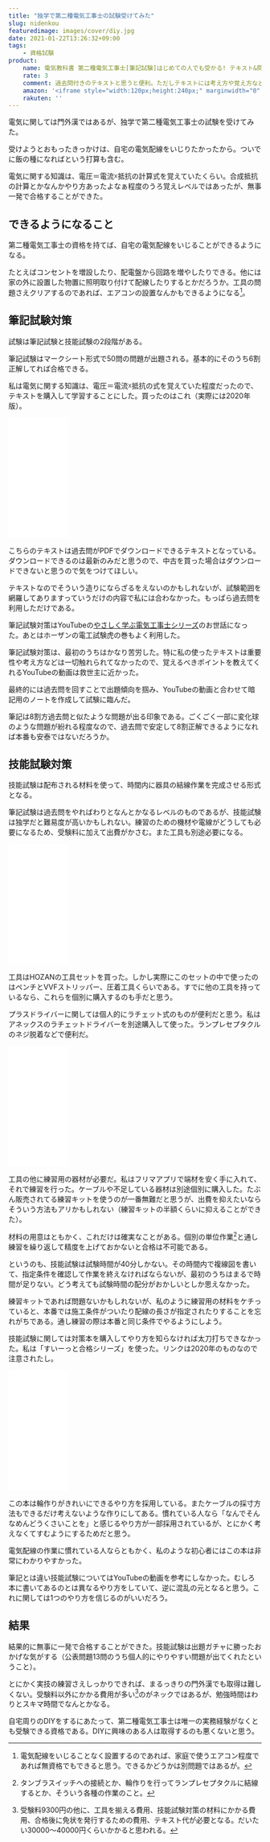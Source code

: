 ```yaml
---
title: "独学で第二種電気工事士の試験受けてみた"
slug: nidenkou
featuredimage: images/cover/diy.jpg
date: 2021-01-22T13:26:32+09:00
tags:
    - 資格試験
product:
    name: 電気教科書 第二種電気工事士[筆記試験]はじめての人でも受かる! テキスト&問題集 2021年版
    rate: 3
    comment: 過去問付きのテキストと思うと便利。ただしテキストには考え方や覚え方などは書かれていないので、そういうのがないときつい人には向かない。
    amazon: '<iframe style="width:120px;height:240px;" marginwidth="0" marginheight="0" scrolling="no" frameborder="0" src="//rcm-fe.amazon-adsystem.com/e/cm?lt1=_blank&bc1=000000&IS2=1&bg1=FFFFFF&fc1=000000&lc1=0000FF&t=illusionspace-22&language=ja_JP&o=9&p=8&l=as4&m=amazon&f=ifr&ref=as_ss_li_til&asins=4798169188&linkId=772147b76d722d9060b7e59eb72c203e"></iframe>'
    rakuten: ''
---
```


電気に関しては門外漢ではあるが、独学で第二種電気工事士の試験を受けてみた。

受けようとおもったきっかけは、自宅の電気配線をいじりたかったから。ついでに飯の種になればという打算も含む。

電気に関する知識は、電圧＝電流☓抵抗の計算式を覚えていたくらい。合成抵抗の計算とかなんかやり方あったよなぁ程度のうろ覚えレベルではあったが、無事一発で合格することができた。

<!--more-->

## できるようになること

第二種電気工事士の資格を持てば、自宅の電気配線をいじることができるようになる。

たとえばコンセントを増設したり、配電盤から回路を増やしたりできる。他には家の外に設置した物置に照明取り付けて配線したりするとかだろうか。工具の問題さえクリアするのであれば、エアコンの設置なんかもできるようになる[^1]。

## 筆記試験対策

試験は筆記試験と技能試験の2段階がある。

筆記試験はマークシート形式で50問の問題が出題される。基本的にそのうち6割正解してれば合格できる。

私は電気に関する知識は、電圧＝電流☓抵抗の式を覚えていた程度だったので、テキストを購入して学習することにした。買ったのはこれ（実際には2020年版）。

<iframe style="width:120px;height:240px;" marginwidth="0" marginheight="0" scrolling="no" frameborder="0" src="//rcm-fe.amazon-adsystem.com/e/cm?lt1=_blank&bc1=000000&IS2=1&bg1=FFFFFF&fc1=000000&lc1=0000FF&t=illusionspace-22&language=ja_JP&o=9&p=8&l=as4&m=amazon&f=ifr&ref=as_ss_li_til&asins=4798169188&linkId=772147b76d722d9060b7e59eb72c203e"></iframe>

こちらのテキストは過去問がPDFでダウンロードできるテキストとなっている。ダウンロードできるのは最新のみだと思うので、中古を買った場合はダウンロードできないと思うので気をつけてほしい。

テキストなのでそういう造りにならざるをえないのかもしれないが、試験範囲を網羅してありますっていうだけの内容で私には合わなかった。もっぱら過去問を利用しただけである。

筆記試験対策はYouTubeの[やさしく学ぶ電気工事士シリーズ](https://www.youtube.com/playlist?list=PLzOnKkz0TU3OvlOowTj5ghxST46Q2Souj)のお世話になった。あとはホーザンの電工試験虎の巻もよく利用した。

筆記試験対策は、最初のうちはかなり苦労した。特に私の使ったテキストは重要性や考え方などは一切触れられてなかったので、覚えるべきポイントを教えてくれるYouTubeの動画は救世主に近かった。

最終的には過去問を回すことで出題傾向を掴み、YouTubeの動画と合わせて暗記用のノートを作成して試験に臨んだ。

筆記は8割方過去問と似たような問題が出る印象である。ごくごく一部に変化球のような問題が紛れる程度なので、過去問で安定して8割正解できるようになれば本番も安泰ではないだろうか。

## 技能試験対策

技能試験は配布される材料を使って、時間内に器具の結線作業を完成させる形式となる。

筆記試験は過去問をやればわりとなんとかなるレベルのものであるが、技能試験は独学だと難易度が高いかもしれない。練習のための機材や電線がどうしても必要になるため、受験料に加えて出費がかさむ。また工具も別途必要になる。

<iframe style="width:120px;height:240px;" marginwidth="0" marginheight="0" scrolling="no" frameborder="0" src="//rcm-fe.amazon-adsystem.com/e/cm?lt1=_blank&bc1=000000&IS2=1&bg1=FFFFFF&fc1=000000&lc1=0000FF&t=illusionspace-22&language=ja_JP&o=9&p=8&l=as4&m=amazon&f=ifr&ref=as_ss_li_til&asins=B079JFJHSM&linkId=35236eac09c0b45fb3eafd754f3f207f"></iframe>

工具はHOZANの工具セットを買った。しかし実際にこのセットの中で使ったのはペンチとVVFストリッパー、圧着工具くらいである。すでに他の工具を持っているなら、これらを個別に購入するのも手だと思う。

プラスドライバーに関しては個人的にラチェット式のものが便利だと思う。私はアネックスのラチェットドライバーを別途購入して使った。ランプレセプタクルのネジ脱着などで便利だ。

<iframe style="width:120px;height:240px;" marginwidth="0" marginheight="0" scrolling="no" frameborder="0" src="//rcm-fe.amazon-adsystem.com/e/cm?lt1=_blank&bc1=000000&IS2=1&bg1=FFFFFF&fc1=000000&lc1=0000FF&t=illusionspace-22&language=ja_JP&o=9&p=8&l=as4&m=amazon&f=ifr&ref=as_ss_li_til&asins=B07KYL5J5Y&linkId=10a22b2eee25418c9c27ebc2839cb041"></iframe>

工具の他に練習用の器材が必要だ。私はフリマアプリで端材を安く手に入れて、それで練習を行った。ケーブルや不足している器材は別途個別に購入した。たぶん販売されてる練習キットを使うのが一番無難だと思うが、出費を抑えたいならそういう方法もアリかもしれない（練習キットの半額くらいに抑えることができた）。

材料の用意はともかく、これだけは確実なことがある。個別の単位作業[^2]と通し練習を繰り返して精度を上げておかないと合格は不可能である。

というのも、技能試験は試験時間が40分しかない。その時間内で複線図を書いて、指定条件を確認して作業を終えなければならないが、最初のうちはまるで時間が足りない。どう考えても試験時間の配分がおかしいとしか思えなかった。

練習キットであれば問題ないかもしれないが、私のように練習用の材料をケチっていると、本番では施工条件がついたり配線の長さが指定されたりすることを忘れがちである。通し練習の際は本番と同じ条件でやるようにしよう。

技能試験に関しては対策本を購入してやり方を知らなければ太刀打ちできなかった。私は「すいーっと合格シリーズ」を使った。リンクは2020年のものなので注意されたし。

<iframe style="width:120px;height:240px;" marginwidth="0" marginheight="0" scrolling="no" frameborder="0" src="//rcm-fe.amazon-adsystem.com/e/cm?lt1=_blank&bc1=000000&IS2=1&bg1=FFFFFF&fc1=000000&lc1=0000FF&t=illusionspace-22&language=ja_JP&o=9&p=8&l=as4&m=amazon&f=ifr&ref=as_ss_li_til&asins=4907394748&linkId=dd19b7a2689c289e3744169e5020fec8"></iframe>

この本は輪作りがきれいにできるやり方を採用している。またケーブルの採寸方法もできるだけ考えないような作りにしてある。慣れている人なら「なんでそんなめんどうくさいことを」と感じるやり方が一部採用されているが、とにかく考えなくてすむようにするためだと思う。

電気配線の作業に慣れている人ならともかく、私のような初心者にはこの本は非常にわかりやすかった。

筆記とは違い技能試験についてはYouTubeの動画を参考にしなかった。むしろ本に書いてあるのとは異なるやり方をしていて、逆に混乱の元となると思う。これに関しては1つのやり方を信じるのがいいだろう。

## 結果

結果的に無事に一発で合格することができた。技能試験は出題ガチャに勝ったおかげな気がする（公表問題13問のうち個人的にやりやすい問題が出てくれたということ）。

とにかく実技の練習さえしっかりできれば、まるっきりの門外漢でも取得は難しくない。受験料以外にかかる費用が多い[^3]のがネックではあるが、勉強時間はわりとスキマ時間でなんとかなる。

自宅周りのDIYをするにあたって、第二種電気工事士は唯一の実務経験がなくとも受験できる資格である。DIYに興味のある人は取得するのも悪くないと思う。

[^1]: 電気配線をいじることなく設置するのであれば、家庭で使うエアコン程度であれば無資格でもできると思う。できるかどうかは別問題ではあるが。
[^2]: タンブラスイッチへの接続とか、輪作りを行ってランプレセプタクルに結線するとか、そういう各種の作業のこと。
[^3]: 受験料9300円の他に、工具を揃える費用、技能試験対策の材料にかかる費用、合格後に免状を発行するための費用、テキスト代が必要となる。だいたい30000〜40000円くらいかかると思われる。
